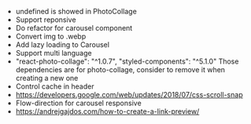 * undefined is showed in PhotoCollage
* Support reponsive
* Do refactor for carousel component
* Convert img to .webp
* Add lazy loading to Carousel
* Support multi language
* "react-photo-collage": "^1.0.7",
  "styled-components": "^5.1.0"
  Those dependencies are for photo-collage, consider to remove it when creating a new one
* Control cache in header
* https://developers.google.com/web/updates/2018/07/css-scroll-snap
* Flow-direction for carousel responsive
* https://andrejgajdos.com/how-to-create-a-link-preview/
